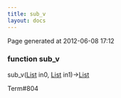 ```yaml
---
title: sub_v
layout: docs
---
```


<div class="bottom_right_note">Page generated at 2012-06-08 17:12</div>
<h3><span class="minor">function</span> sub_v</h3>

sub_v(<a href="/docs/List.html">List</a> in0, <a href="/docs/List.html">List</a> in1)-><a href="/docs/List.html">List</a>
<p></p>

<p><span class="extra_minor">Term#804</span></p>
